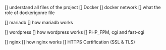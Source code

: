 [] understand all files of the project
[] Docker
    [] docker network
    [] what the role of dockerigonre file

[] mariadb
    [] how mariadb works

[] wordpress
    [] how wordpress works
    [] PHP_FPM, cgi and fast-cgi

[] nginx
    [] how nginx works
    [] HTTPS Certification (SSL & TLS)
